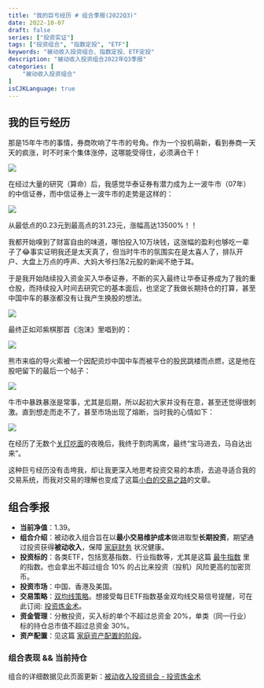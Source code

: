 ```yaml
---
title: "我的巨亏经历 # 组合季报(2022Q3)"
date: 2022-10-07
draft: false
series: ["投资实证"]
tags: ["投资组合", "指数定投", "ETF"]
keywords: "被动收入投资组合、指数定投、ETF定投"
description: "被动收入投资组合2022年Q3季报"
categories: [
    "被动收入投资组合"
]
isCJKLanguage: true
---
```


## 我的巨亏经历

那是15年牛市的事情，券商吹响了牛市的号角。作为一个投机萌新，看到券商一天天的疯涨，时不时来个集体涨停，这哪能受得住，必须满仓干！

![](https://img.bmpi.dev/646659d7-a525-58e5-2f1c-3c2b07ed22df.png)

在经过大量的研究（算命）后，我感觉华泰证券有潜力成为上一波牛市（07年）的中信证券，而中信证券上一波牛市的走势是这样的：

![](https://img.bmpi.dev/c6c9d0fa-e995-c605-0948-18a542e582eb.png)

从最低点的0.23元到最高点的31.23元，涨幅高达13500%！！

我都开始嗅到了财富自由的味道，哪怕投入10万块钱，这涨幅的盈利也够吃一辈子了😂事实证明我还是太天真了，但当时牛市的氛围实在是太喜人了，排队开户、大盘上万点的呼声、大妈大爷扫荡2元股的新闻不绝于耳。

于是我开始陆续投入资金买入华泰证券，不断的买入最终让华泰证券成为了我的重仓股，而持续投入时间去研究它的基本面后，也坚定了我做长期持仓的打算，甚至中国中车的暴涨都没有让我产生换股的想法。

![](https://img.bmpi.dev/866b8508-c374-c8e2-7f02-bb23716d2ce1.png)

最终正如邓紫棋那首《泡沫》里唱到的：

![](https://img.bmpi.dev/ae44e207-5a57-ec78-b132-400d364dc483.png)

熊市来临的导火索被一个因配资炒中国中车而被平仓的股民跳楼而点燃，这是他在股吧留下的最后一个帖子：

![](https://img.bmpi.dev/c6e56503-c5c5-f67c-d27c-8a284eb539ab.png)

牛市中暴跌暴涨是常事，尤其是后期，所以起初大家并没有在意，甚至还觉得很刺激。直到想走而走不了，甚至市场出现了熔断，当时我的心情如下：

![](https://img.bmpi.dev/b95a0033-3043-3e38-56b4-39aa76bcae66.png)

在经历了无数个[关灯吃面](https://guba.eastmoney.com/news,600132,46975771.html)的夜晚后，我终于割肉离席，最终<q>宝马进去，马自达出来</q>。

这种巨亏经历没有击垮我，却让我更深入地思考投资交易的本质，去追寻适合我的交易系统，而我对交易的理解也变成了这篇[小白的交易之路](/money/road_to_trading/)的文章。

## 组合季报

- **当前净值**：1.39。
- **组合介绍**：被动收入组合旨在以**最小交易维护成本**做进取型**长期投资**，期望通过投资获得**被动收入**，保障 [家庭财务](/self/my-financial-planning/) 状况健康。
- **投资标的**：各类ETF，包括宽基指数、行业指数等，尤其是这篇 [最牛指数](/money/passive-income-protfolio/202106/) 里的指数。也会拿出不超过组合 10% 的占比来投资（投机）风险更高的加密货币。
- **投资市场**：中国、香港及美国。
- **交易策略**：[双均线策略](/money/passive-income-protfolio/202008/)。想接受每日ETF指数基金双均线交易信号提醒，可在此订阅: [投资炼金术](https://money.bmpi.dev/)。
- **资金管理**：分散投资，买入标的单个不超过总资金 20%，单类（同一行业）标的持仓总市值不超过总资金 30%。
- **资产配置**：见这篇 [家庭资产配置的阶段](/money/passive-income-protfolio/202104/)。

### 组合表现 && 当前持仓

组合的详细数据见此页面更新：[被动收入投资组合 - 投资炼金术](https://money.bmpi.dev/portfolio?t=bmpi&p=被动收入)
